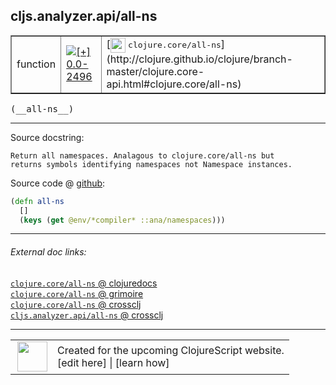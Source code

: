 ## cljs.analyzer.api/all-ns



 <table border="1">
<tr>
<td>function</td>
<td><a href="https://github.com/cljsinfo/cljs-api-docs/tree/0.0-2496"><img valign="middle" alt="[+] 0.0-2496" title="Added in 0.0-2496" src="https://img.shields.io/badge/+-0.0--2496-lightgrey.svg"></a> </td>
<td>
[<img height="24px" valign="middle" src="http://i.imgur.com/1GjPKvB.png"> <samp>clojure.core/all-ns</samp>](http://clojure.github.io/clojure/branch-master/clojure.core-api.html#clojure.core/all-ns)
</td>
</tr>
</table>


 <samp>
(__all-ns__)<br>
</samp>

---





Source docstring:

```
Return all namespaces. Analagous to clojure.core/all-ns but
returns symbols identifying namespaces not Namespace instances.
```


Source code @ [github](https://github.com/clojure/clojurescript/blob/r3291/src/main/clojure/cljs/analyzer/api.clj#L87-L91):

```clj
(defn all-ns
  []
  (keys (get @env/*compiler* ::ana/namespaces)))
```

<!--
Repo - tag - source tree - lines:

 <pre>
clojurescript @ r3291
└── src
    └── main
        └── clojure
            └── cljs
                └── analyzer
                    └── <ins>[api.clj:87-91](https://github.com/clojure/clojurescript/blob/r3291/src/main/clojure/cljs/analyzer/api.clj#L87-L91)</ins>
</pre>

-->

---



###### External doc links:

[`clojure.core/all-ns` @ clojuredocs](http://clojuredocs.org/clojure.core/all-ns)<br>
[`clojure.core/all-ns` @ grimoire](http://conj.io/store/v1/org.clojure/clojure/1.7.0-beta3/clj/clojure.core/all-ns/)<br>
[`clojure.core/all-ns` @ crossclj](http://crossclj.info/fun/clojure.core/all-ns.html)<br>
[`cljs.analyzer.api/all-ns` @ crossclj](http://crossclj.info/fun/cljs.analyzer.api/all-ns.html)<br>

---

 <table>
<tr><td>
<img valign="middle" align="right" width="48px" src="http://i.imgur.com/Hi20huC.png">
</td><td>
Created for the upcoming ClojureScript website.<br>
[edit here] | [learn how]
</td></tr></table>

[edit here]:https://github.com/cljsinfo/cljs-api-docs/blob/master/cljsdoc/cljs.analyzer.api_all-ns.cljsdoc
[learn how]:https://github.com/cljsinfo/cljs-api-docs/wiki/cljsdoc-files

<!--

This information was too distracting to show to readers, but I'll leave it
commented here since it is helpful to:

- pretty-print the data used to generate this document
- and show how to retrieve that data



The API data for this symbol:

```clj
{:ns "cljs.analyzer.api",
 :name "all-ns",
 :signature ["[]"],
 :history [["+" "0.0-2496"]],
 :type "function",
 :full-name-encode "cljs.analyzer.api_all-ns",
 :source {:code "(defn all-ns\n  []\n  (keys (get @env/*compiler* ::ana/namespaces)))",
          :title "Source code",
          :repo "clojurescript",
          :tag "r3291",
          :filename "src/main/clojure/cljs/analyzer/api.clj",
          :lines [87 91]},
 :full-name "cljs.analyzer.api/all-ns",
 :clj-symbol "clojure.core/all-ns",
 :docstring "Return all namespaces. Analagous to clojure.core/all-ns but\nreturns symbols identifying namespaces not Namespace instances."}

```

Retrieve the API data for this symbol:

```clj
;; from Clojure REPL
(require '[clojure.edn :as edn])
(-> (slurp "https://raw.githubusercontent.com/cljsinfo/cljs-api-docs/catalog/cljs-api.edn")
    (edn/read-string)
    (get-in [:symbols "cljs.analyzer.api/all-ns"]))
```

-->
